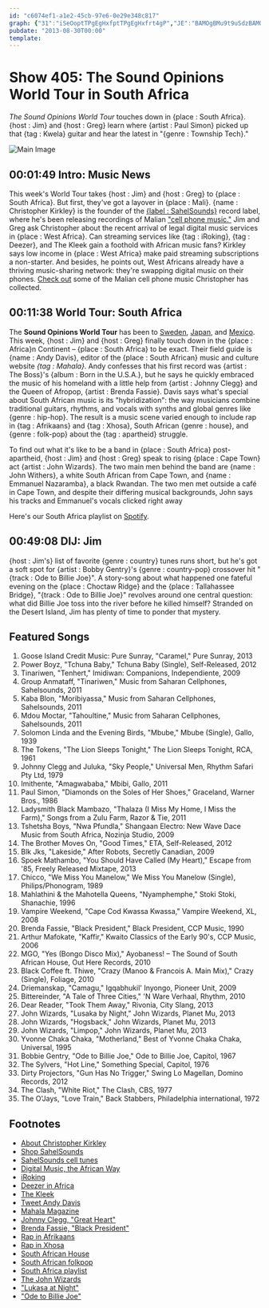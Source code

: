 ```yaml
---
id: "c6074ef1-a1e2-45cb-97e6-0e29e348c817"
graph: {"31":"iSeOoptTPgEgHxfptTPgEgHxfrt4gP","JE":"BAMOgBMu9t9uSdzBAMOg9uSdzi3ii2QAqB6yCH2f","29W":"7q8hCBJE7LBH3poBJE7L"}
pubdate: "2013-08-30T00:00"
template: 
---
```






# Show 405: The Sound Opinions World Tour in South Africa

*The Sound Opinions World Tour* touches down in {place : South Africa}. {host : Jim} and {host : Greg} learn where {artist : Paul Simon} picked up that {tag : Kwela} guitar and hear the latest in "{genre : Township Tech}."

![Main Image](https://static.soundopinions.org/images/2013/southafrica.jpg)



## 00:01:49 Intro: Music News

This week's World Tour takes {host : Jim} and {host : Greg} to {place : South Africa}. But first, they've got a layover in {place : Mali}. {name : Christopher Kirkley} is the founder of the [{label : SahelSounds}](SahelSounds) record label, where he's been releasing recordings of Malian ["cell phone music."](http://sahelsounds.bandcamp.com/album/music-from-saharan-cellphones) Jim and Greg ask Christopher about the recent arrival of legal digital music services in {place : West Africa}. Can streaming services like {tag : iRoking}, {tag : Deezer}, and The Kleek gain a foothold with African music fans? Kirkley says low income in {place : West Africa} make paid streaming subscriptions a non-starter. And besides, he points out, West Africans already have a thriving music-sharing network: they're swapping digital music on their phones. [Check out](http://sahelsounds.bandcamp.com/) some of the Malian cell phone music Christopher has collected.



## 00:11:38 World Tour: South Africa

The **Sound Opinions World Tour** has been to [Sweden](/show/379), [Japan](/show/388), and [Mexico](/show/396). This week, {host : Jim} and {host : Greg} finally touch down in the {place : Africa}n Continent – {place : South Africa} to be exact. Their field guide is {name : Andy Davis}, editor of the {place : South African} music and culture website *{tag : Mahala}*. Andy confesses that his first record was {artist : The Boss}'s {album : Born in the U.S.A.}, but he says he quickly embraced the music of his homeland with a little help from {artist : Johnny Clegg} and the Queen of Afropop, {artist : Brenda Fassie}. Davis says what's special about South African music is its "hybridization": the way musicians combine traditional guitars, rhythms, and vocals with synths and global genres like {genre : hip-hop}. The result is a music scene varied enough to include rap in {tag : Afrikaans} and {tag : Xhosa}, South African {genre : house}, and {genre : folk-pop} about the {tag : apartheid} struggle.

To find out what it's like to be a band in {place : South Africa} post-apartheid, {host : Jim} and {host : Greg} speak to rising {place : Cape Town} act {artist : John Wizards}. The two main men behind the band are {name : John Withers}, a white South African from Cape Town, and {name : Emmanuel Nazaramba}, a black Rwandan. The two men met outside a café in Cape Town, and despite their differing musical backgrounds, John says his tracks and Emmanuel's vocals clicked right away

Here's our South Africa playlist on [Spotify](http://open.spotify.com/user/soundopinions/playlist/76CTz36HBW4FUp2wIuBeoq).



## 00:49:08 DIJ: Jim

{host : Jim's} list of favorite {genre : country} tunes runs short, but he's got a soft spot for {artist : Bobby Gentry}'s {genre : country-pop} crossover hit "{track : Ode to Billie Joe}". A story-song about what happened one fateful evening on the {place : Choctaw Ridge} and the {place : Tallahassee Bridge}, "{track : Ode to Billie Joe}" revolves around one central question: what did Billie Joe toss into the river before he killed himself? Stranded on the Desert Island, Jim has plenty of time to ponder that mystery.



## Featured Songs

1. Goose Island Credit Music: Pure Sunray, "Caramel," Pure Sunray, 2013
2. Power Boyz, "Tchuna Baby," Tchuna Baby (Single), Self-Released, 2012
3. Tinariwen, "Tenhert," Imidiwan: Companions, Independiente, 2009
4. Group Anmataff, "Tinariwen," Music from Saharan Cellphones, Sahelsounds, 2011
5. Kaba Blon, "Moribiyassa," Music from Saharan Cellphones, Sahelsounds, 2011
6. Mdou Moctar, "Tahoultine," Music from Saharan Cellphones, Sahelsounds, 2011
7. Solomon Linda and the Evening Birds, "Mbube," Mbube (Single), Gallo, 1939
8. The Tokens, "The Lion Sleeps Tonight," The Lion Sleeps Tonight, RCA, 1961
9. Johnny Clegg and Juluka, "Sky People," Universal Men, Rhythm Safari Pty Ltd, 1979
10. Imithente, "Amagwababa," Mbibi, Gallo, 2011
11. Paul Simon, "Diamonds on the Soles of Her Shoes," Graceland, Warner Bros., 1986
12. Ladysmith Black Mambazo, "Thalaza (I Miss My Home, I Miss the Farm)," Songs from a Zulu Farm, Razor & Tie, 2011
13. Tshetsha Boys, "Nwa Pfundla," Shangaan Electro: New Wave Dace Music from South Africa, Nozinja Studio, 2009
14. The Brother Moves On, "Good Times," ETA, Self-Released, 2012
15. Blk Jks, "Lakeside," After Robots, Secretly Canadian, 2009
16. Spoek Mathambo, "You Should Have Called (My Heart)," Escape from '85, Freely Released Mixtape, 2013
17. Chicco, "We Miss You Manelow," We Miss You Manelow (Single), Philips/Phonogram, 1989
18. Mahlathini & the Mahotella Queens, "Nyamphemphe," Stoki Stoki, Shanachie, 1996
19. Vampire Weekend, "Cape Cod Kwassa Kwassa," Vampire Weekend, XL, 2008
20. Brenda Fassie, "Black President," Black President, CCP Music, 1990
21. Arthur Mafokate, "Kaffir," Kwaito Classics of the Early 90's, CCP Music, 2006
22. MGO, "Yes (Bongo Disco Mix)," Ayobaness! – The Sound of South African House, Out Here Records, 2010
23. Black Coffee ft. Thiwe, "Crazy (Manoo & Francois A. Main Mix)," Crazy (Single), Foliage, 2010
24. Driemanskap, "Camagu," Igqabhukil' Inyongo, Pioneer Unit, 2009
25. Bittereinder, "A Tale of Three Cities," 'N Ware Verhaal, Rhythm, 2010
26. Dear Reader, "Took Them Away," Rivonia, City Slang, 2013
27. John Wizards, "Lusaka by Night," John Wizards, Planet Mu, 2013
28. John Wizards, "Hogsback," John Wizards, Planet Mu, 2013
29. John Wizards, "Limpop," John Wizards, Planet Mu, 2013
30. Yvonne Chaka Chaka, "Motherland," Best of Yvonne Chaka Chaka, Universal, 1995
31. Bobbie Gentry, "Ode to Billie Joe," Ode to Billie Joe, Capitol, 1967
32. The Sylvers, "Hot Line," Something Special, Capitol, 1976
33. Dirty Projectors, "Gun Has No Trigger," Swing Lo Magellan, Domino Records, 2012
34. The Clash, "White Riot," The Clash, CBS, 1977
35. The O'Jays, "Love Train," Back Stabbers, Philadelphia international, 1972



## Footnotes

- [About Christopher Kirkley](http://sahelsounds.com/about/)
- [Shop SahelSounds](http://sahelsounds.com/shop/)
- [SahelSounds cell tunes](http://sahelsounds.bandcamp.com/album/music-from-saharan-cellphones)
- [Digital Music, the African Way](http://www.nytimes.com/2013/03/25/technology/digital-music-the-african-way.html?pagewanted=all)
- [iRoking](http://iroking.com/)
- [Deezer in Africa](http://www.telecoms.com/45505/orange-launches-deezer-music-service-in-poland-and-african-markets/)
- [The Kleek](http://thekleek.com/)
- [Tweet Andy Davis](https://twitter.com/AndyDavisMahala/status/10358178126503936)
- [Mahala Magazine](http://www.mahala.co.za/)
- [Johnny Clegg, "Great Heart"](http://www.youtube.com/watch?v=5_9xtCbRgH4)
- [Brenda Fassie, "Black President"](http://www.youtube.com/watch?v=ERnAy7Exzzw)
- [Rap in Afrikaans](http://www.youtube.com/watch?v=9JPpozgOOyI)
- [Rap in Xhosa](http://www.youtube.com/watch?v=0QLDaTHrnq4)
- [South African House](http://www.youtube.com/watch?v=K6R7YGjK_wQ)
- [South African folkpop](http://www.youtube.com/watch?v=T2AVF0oedq8)
- [South Africa playlist](http://open.spotify.com/user/soundopinions/playlist/76CTz36HBW4FUp2wIuBeoq)
- [The John Wizards](http://www.planet.mu/artists/johnwizards)
- ["Lukasa at Night"](http://vimeo.com/67108418)
- ["Ode to Billie Joe"](http://www.youtube.com/watch?v=CZt5Q-u4crc)